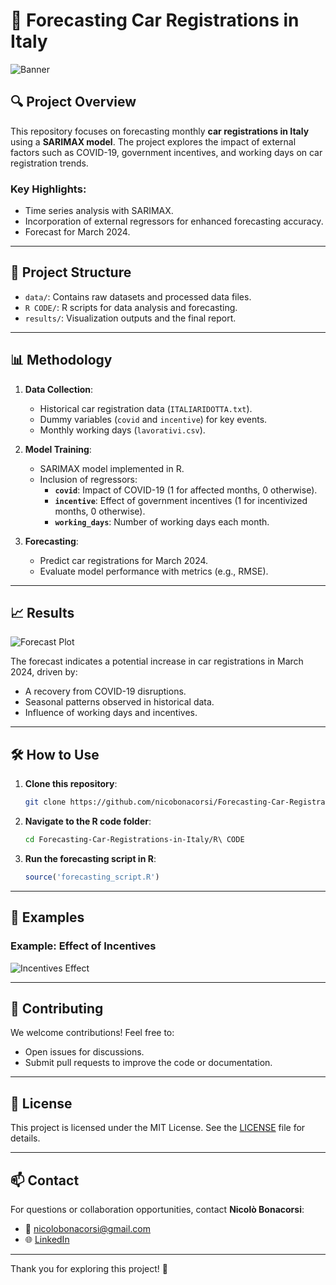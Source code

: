 # 🚗 Forecasting Car Registrations in Italy

![Banner](https://github.com/nicobonacorsi/Forecasting-Car-Registrations-in-Italy/raw/refs/heads/main/DALL%C2%B7E%202025-01-02%2021.38.53%20-%20A%20photorealistic%20image%20of%20a%20mystical%20crystal%20ball%20with%20a%20car%20inside%20it.%20Inside%20the%20crystal%20ball,%20there%20is%20an%20arrow%20pointing%20up,%20another%20arrow%20pointing.webp)

## 🔍 Project Overview

This repository focuses on forecasting monthly **car registrations in Italy** using a **SARIMAX model**. The project explores the impact of external factors such as COVID-19, government incentives, and working days on car registration trends.

### Key Highlights:
- Time series analysis with SARIMAX.
- Incorporation of external regressors for enhanced forecasting accuracy.
- Forecast for March 2024.

---

## 📂 Project Structure

- `data/`: Contains raw datasets and processed data files.
- `R CODE/`: R scripts for data analysis and forecasting.
- `results/`: Visualization outputs and the final report.

---

## 📊 Methodology

1. **Data Collection**:
   - Historical car registration data (`ITALIARIDOTTA.txt`).
   - Dummy variables (`covid` and `incentive`) for key events.
   - Monthly working days (`lavorativi.csv`).

2. **Model Training**:
   - SARIMAX model implemented in R.
   - Inclusion of regressors:
     - **`covid`**: Impact of COVID-19 (1 for affected months, 0 otherwise).
     - **`incentive`**: Effect of government incentives (1 for incentivized months, 0 otherwise).
     - **`working_days`**: Number of working days each month.

3. **Forecasting**:
   - Predict car registrations for March 2024.
   - Evaluate model performance with metrics (e.g., RMSE).

---

## 📈 Results

![Forecast Plot](https://example.com/forecast_plot.png)

The forecast indicates a potential increase in car registrations in March 2024, driven by:
- A recovery from COVID-19 disruptions.
- Seasonal patterns observed in historical data.
- Influence of working days and incentives.

---

## 🛠 How to Use

1. **Clone this repository**:
   ```bash
   git clone https://github.com/nicobonacorsi/Forecasting-Car-Registrations-in-Italy.git
   ```

2. **Navigate to the R code folder**:
   ```bash
   cd Forecasting-Car-Registrations-in-Italy/R\ CODE
   ```

3. **Run the forecasting script in R**:
   ```R
   source('forecasting_script.R')
   ```

---

## 📝 Examples

### Example: Effect of Incentives
![Incentives Effect](https://example.com/incentives_effect_plot.png)

---

## 🤝 Contributing

We welcome contributions! Feel free to:
- Open issues for discussions.
- Submit pull requests to improve the code or documentation.

---

## 📜 License

This project is licensed under the MIT License. See the [LICENSE](LICENSE) file for details.

---

## 📫 Contact

For questions or collaboration opportunities, contact **Nicolò Bonacorsi**:
- 📧 [nicolobonacorsi@gmail.com](mailto:nicolobonacorsi@gmail.com)
- 🌐 [LinkedIn](https://linkedin.com/in/nicolobonacorsi)

---

Thank you for exploring this project! 🌟
